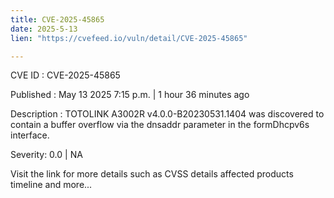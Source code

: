 ```yaml
---
title: CVE-2025-45865
date: 2025-5-13
lien: "https://cvefeed.io/vuln/detail/CVE-2025-45865"

---
```


CVE ID : CVE-2025-45865

Published :  May 13
2025
7:15 p.m. | 1 hour
36 minutes ago

Description : TOTOLINK A3002R v4.0.0-B20230531.1404 was discovered to contain a buffer overflow via the dnsaddr parameter in the formDhcpv6s interface.

Severity: 0.0 | NA

Visit the link for more details
such as CVSS details
affected products
timeline
and more...
